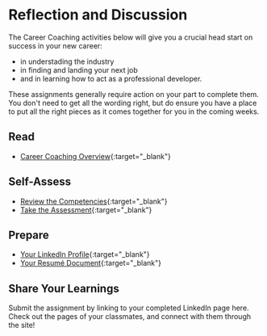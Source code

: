 # Reflection and Discussion

The Career Coaching activities below will give you a crucial head start on success in your new career:
- in understading the industry
- in finding and landing your next job
- and in learning how to act as a professional developer.

These assignments generally require action on your part to complete them. You don't need to get all the wording right, but do ensure you have a place to put all the right pieces as it comes together for you in the coming weeks. 

## Read
- [Career Coaching Overview](https://codefellows.github.io/common_curriculum/career_coaching/){:target="_blank"}

## Self-Assess
- [Review the Competencies](https://codefellows.github.io/common_curriculum/career_coaching/Professional_Competencies){:target="_blank"}
- [Take the Assessment](https://codefellows.github.io/common_curriculum/career_coaching/Professional_Competency_Self-Assessment){:target="_blank"}

## Prepare
- [Your LinkedIn Profile](https://codefellows.github.io/common_curriculum/career_coaching/Code_201/Prepare_Your_LinkedIn){:target="_blank"}
- [Your Resumé Document](https://codefellows.github.io/common_curriculum/career_coaching/Code_201/Prepare_Your_Resume){:target="_blank"}

## Share Your Learnings

Submit the assignment by linking to your completed LinkedIn page here. Check out the pages of your classmates, and connect with them through the site! 
